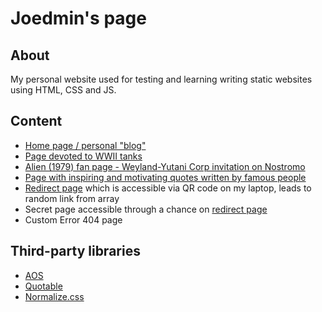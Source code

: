 # Joedmin's page

## About

My personal website used for testing and learning writing static websites using HTML, CSS and JS.

## Content

* [Home page / personal "blog"](https://joedmin580.github.io/)
* [Page devoted to WWII tanks](https://joedmin580.github.io/pages/tanks.html)
* [Alien (1979) fan page - Weyland-Yutani Corp invitation on Nostromo](https://joedmin580.github.io/pages/alien.html)
* [Page with inspiring and motivating quotes written by famous people](https://joedmin580.github.io/pages/quotes.html)
* [Redirect page](https://joedmin580.github.io/pages/redirect.html) which is accessible via QR code on my laptop, leads to random link from array
* Secret page accessible through a chance on [redirect page](https://joedmin580.github.io/pages/redirect.html)
* Custom Error 404 page

## Third-party libraries

* [AOS](https://github.com/michalsnik/aos)
* [Quotable](https://github.com/lukePeavey/quotable)
* [Normalize.css](https://github.com/necolas/normalize.css/)
